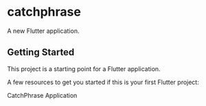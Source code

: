 # catchphrase

A new Flutter application.

## Getting Started

This project is a starting point for a Flutter application.

A few resources to get you started if this is your first Flutter project:

CatchPhrase Application
